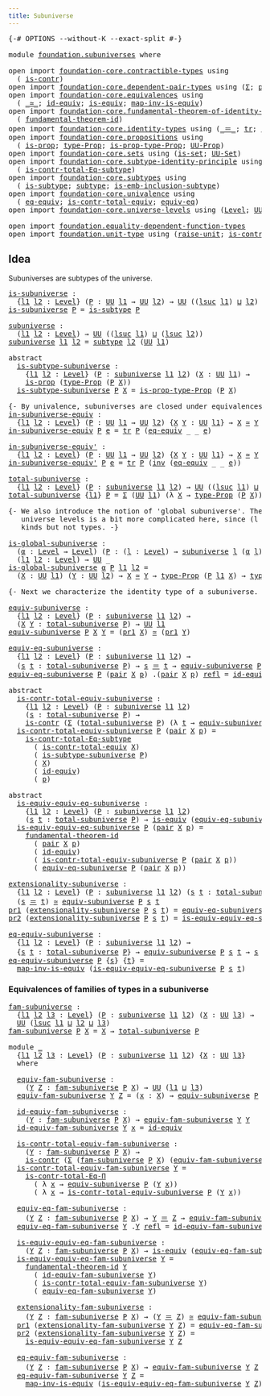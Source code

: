 ```yaml
---
title: Subuniverse
---
```


<pre class="Agda"><a id="37" class="Symbol">{-#</a> <a id="41" class="Keyword">OPTIONS</a> <a id="49" class="Pragma">--without-K</a> <a id="61" class="Pragma">--exact-split</a> <a id="75" class="Symbol">#-}</a>

<a id="80" class="Keyword">module</a> <a id="87" href="foundation.subuniverses.html" class="Module">foundation.subuniverses</a> <a id="111" class="Keyword">where</a>

<a id="118" class="Keyword">open</a> <a id="123" class="Keyword">import</a> <a id="130" href="foundation-core.contractible-types.html" class="Module">foundation-core.contractible-types</a> <a id="165" class="Keyword">using</a>
  <a id="173" class="Symbol">(</a> <a id="175" href="foundation-core.contractible-types.html#1006" class="Function">is-contr</a><a id="183" class="Symbol">)</a>
<a id="185" class="Keyword">open</a> <a id="190" class="Keyword">import</a> <a id="197" href="foundation-core.dependent-pair-types.html" class="Module">foundation-core.dependent-pair-types</a> <a id="234" class="Keyword">using</a> <a id="240" class="Symbol">(</a><a id="241" href="foundation-core.dependent-pair-types.html#515" class="Record">Σ</a><a id="242" class="Symbol">;</a> <a id="244" href="foundation-core.dependent-pair-types.html#588" class="InductiveConstructor">pair</a><a id="248" class="Symbol">;</a> <a id="250" href="foundation-core.dependent-pair-types.html#605" class="Field">pr1</a><a id="253" class="Symbol">;</a> <a id="255" href="foundation-core.dependent-pair-types.html#617" class="Field">pr2</a><a id="258" class="Symbol">)</a>
<a id="260" class="Keyword">open</a> <a id="265" class="Keyword">import</a> <a id="272" href="foundation-core.equivalences.html" class="Module">foundation-core.equivalences</a> <a id="301" class="Keyword">using</a>
  <a id="309" class="Symbol">(</a> <a id="311" href="foundation-core.equivalences.html#1621" class="Function Operator">_≃_</a><a id="314" class="Symbol">;</a> <a id="316" href="foundation-core.equivalences.html#2494" class="Function">id-equiv</a><a id="324" class="Symbol">;</a> <a id="326" href="foundation-core.equivalences.html#1556" class="Function">is-equiv</a><a id="334" class="Symbol">;</a> <a id="336" href="foundation-core.equivalences.html#4187" class="Function">map-inv-is-equiv</a><a id="352" class="Symbol">)</a>
<a id="354" class="Keyword">open</a> <a id="359" class="Keyword">import</a> <a id="366" href="foundation-core.fundamental-theorem-of-identity-types.html" class="Module">foundation-core.fundamental-theorem-of-identity-types</a> <a id="420" class="Keyword">using</a>
  <a id="428" class="Symbol">(</a> <a id="430" href="foundation-core.fundamental-theorem-of-identity-types.html#1904" class="Function">fundamental-theorem-id</a><a id="452" class="Symbol">)</a>
<a id="454" class="Keyword">open</a> <a id="459" class="Keyword">import</a> <a id="466" href="foundation-core.identity-types.html" class="Module">foundation-core.identity-types</a> <a id="497" class="Keyword">using</a> <a id="503" class="Symbol">(</a><a id="504" href="foundation-core.identity-types.html#1865" class="Function Operator">_＝_</a><a id="507" class="Symbol">;</a> <a id="509" href="foundation-core.identity-types.html#5702" class="Function">tr</a><a id="511" class="Symbol">;</a> <a id="513" href="foundation-core.identity-types.html#2729" class="Function">inv</a><a id="516" class="Symbol">;</a> <a id="518" href="foundation-core.identity-types.html#1820" class="InductiveConstructor">refl</a><a id="522" class="Symbol">;</a> <a id="524" href="foundation-core.identity-types.html#4003" class="Function">ap</a><a id="526" class="Symbol">)</a>
<a id="528" class="Keyword">open</a> <a id="533" class="Keyword">import</a> <a id="540" href="foundation-core.propositions.html" class="Module">foundation-core.propositions</a> <a id="569" class="Keyword">using</a>
  <a id="577" class="Symbol">(</a> <a id="579" href="foundation-core.propositions.html#1309" class="Function">is-prop</a><a id="586" class="Symbol">;</a> <a id="588" href="foundation-core.propositions.html#1495" class="Function">type-Prop</a><a id="597" class="Symbol">;</a> <a id="599" href="foundation-core.propositions.html#1562" class="Function">is-prop-type-Prop</a><a id="616" class="Symbol">;</a> <a id="618" href="foundation-core.propositions.html#1393" class="Function">UU-Prop</a><a id="625" class="Symbol">)</a>
<a id="627" class="Keyword">open</a> <a id="632" class="Keyword">import</a> <a id="639" href="foundation-core.sets.html" class="Module">foundation-core.sets</a> <a id="660" class="Keyword">using</a> <a id="666" class="Symbol">(</a><a id="667" href="foundation-core.sets.html#1113" class="Function">is-set</a><a id="673" class="Symbol">;</a> <a id="675" href="foundation-core.sets.html#1190" class="Function">UU-Set</a><a id="681" class="Symbol">)</a>
<a id="683" class="Keyword">open</a> <a id="688" class="Keyword">import</a> <a id="695" href="foundation-core.subtype-identity-principle.html" class="Module">foundation-core.subtype-identity-principle</a> <a id="738" class="Keyword">using</a>
  <a id="746" class="Symbol">(</a> <a id="748" href="foundation-core.subtype-identity-principle.html#1586" class="Function">is-contr-total-Eq-subtype</a><a id="773" class="Symbol">)</a>
<a id="775" class="Keyword">open</a> <a id="780" class="Keyword">import</a> <a id="787" href="foundation-core.subtypes.html" class="Module">foundation-core.subtypes</a> <a id="812" class="Keyword">using</a>
  <a id="820" class="Symbol">(</a> <a id="822" href="foundation-core.subtypes.html#2088" class="Function">is-subtype</a><a id="832" class="Symbol">;</a> <a id="834" href="foundation-core.subtypes.html#2211" class="Function">subtype</a><a id="841" class="Symbol">;</a> <a id="843" href="foundation-core.subtypes.html#3701" class="Function">is-emb-inclusion-subtype</a><a id="867" class="Symbol">)</a>
<a id="869" class="Keyword">open</a> <a id="874" class="Keyword">import</a> <a id="881" href="foundation-core.univalence.html" class="Module">foundation-core.univalence</a> <a id="908" class="Keyword">using</a>
  <a id="916" class="Symbol">(</a> <a id="918" href="foundation-core.univalence.html#2151" class="Function">eq-equiv</a><a id="926" class="Symbol">;</a> <a id="928" href="foundation-core.univalence.html#2403" class="Function">is-contr-total-equiv</a><a id="948" class="Symbol">;</a> <a id="950" href="foundation-core.univalence.html#987" class="Function">equiv-eq</a><a id="958" class="Symbol">)</a>
<a id="960" class="Keyword">open</a> <a id="965" class="Keyword">import</a> <a id="972" href="foundation-core.universe-levels.html" class="Module">foundation-core.universe-levels</a> <a id="1004" class="Keyword">using</a> <a id="1010" class="Symbol">(</a><a id="1011" href="Agda.Primitive.html#597" class="Postulate">Level</a><a id="1016" class="Symbol">;</a> <a id="1018" href="foundation-core.universe-levels.html#235" class="Primitive">UU</a><a id="1020" class="Symbol">;</a> <a id="1022" href="Agda.Primitive.html#780" class="Primitive">lsuc</a><a id="1026" class="Symbol">;</a> <a id="1028" href="Agda.Primitive.html#810" class="Primitive Operator">_⊔_</a><a id="1031" class="Symbol">)</a>

<a id="1034" class="Keyword">open</a> <a id="1039" class="Keyword">import</a> <a id="1046" href="foundation.equality-dependent-function-types.html" class="Module">foundation.equality-dependent-function-types</a>
<a id="1091" class="Keyword">open</a> <a id="1096" class="Keyword">import</a> <a id="1103" href="foundation.unit-type.html" class="Module">foundation.unit-type</a> <a id="1124" class="Keyword">using</a> <a id="1130" class="Symbol">(</a><a id="1131" href="foundation.unit-type.html#1727" class="Function">raise-unit</a><a id="1141" class="Symbol">;</a> <a id="1143" href="foundation.unit-type.html#3287" class="Function">is-contr-raise-unit</a><a id="1162" class="Symbol">)</a>
</pre>
## Idea

Subuniverses are subtypes of the universe.

<pre class="Agda"><a id="is-subuniverse"></a><a id="1230" href="foundation.subuniverses.html#1230" class="Function">is-subuniverse</a> <a id="1245" class="Symbol">:</a>
  <a id="1249" class="Symbol">{</a><a id="1250" href="foundation.subuniverses.html#1250" class="Bound">l1</a> <a id="1253" href="foundation.subuniverses.html#1253" class="Bound">l2</a> <a id="1256" class="Symbol">:</a> <a id="1258" href="Agda.Primitive.html#597" class="Postulate">Level</a><a id="1263" class="Symbol">}</a> <a id="1265" class="Symbol">(</a><a id="1266" href="foundation.subuniverses.html#1266" class="Bound">P</a> <a id="1268" class="Symbol">:</a> <a id="1270" href="foundation-core.universe-levels.html#235" class="Primitive">UU</a> <a id="1273" href="foundation.subuniverses.html#1250" class="Bound">l1</a> <a id="1276" class="Symbol">→</a> <a id="1278" href="foundation-core.universe-levels.html#235" class="Primitive">UU</a> <a id="1281" href="foundation.subuniverses.html#1253" class="Bound">l2</a><a id="1283" class="Symbol">)</a> <a id="1285" class="Symbol">→</a> <a id="1287" href="foundation-core.universe-levels.html#235" class="Primitive">UU</a> <a id="1290" class="Symbol">((</a><a id="1292" href="Agda.Primitive.html#780" class="Primitive">lsuc</a> <a id="1297" href="foundation.subuniverses.html#1250" class="Bound">l1</a><a id="1299" class="Symbol">)</a> <a id="1301" href="Agda.Primitive.html#810" class="Primitive Operator">⊔</a> <a id="1303" href="foundation.subuniverses.html#1253" class="Bound">l2</a><a id="1305" class="Symbol">)</a>
<a id="1307" href="foundation.subuniverses.html#1230" class="Function">is-subuniverse</a> <a id="1322" href="foundation.subuniverses.html#1322" class="Bound">P</a> <a id="1324" class="Symbol">=</a> <a id="1326" href="foundation-core.subtypes.html#2088" class="Function">is-subtype</a> <a id="1337" href="foundation.subuniverses.html#1322" class="Bound">P</a>

<a id="subuniverse"></a><a id="1340" href="foundation.subuniverses.html#1340" class="Function">subuniverse</a> <a id="1352" class="Symbol">:</a>
  <a id="1356" class="Symbol">(</a><a id="1357" href="foundation.subuniverses.html#1357" class="Bound">l1</a> <a id="1360" href="foundation.subuniverses.html#1360" class="Bound">l2</a> <a id="1363" class="Symbol">:</a> <a id="1365" href="Agda.Primitive.html#597" class="Postulate">Level</a><a id="1370" class="Symbol">)</a> <a id="1372" class="Symbol">→</a> <a id="1374" href="foundation-core.universe-levels.html#235" class="Primitive">UU</a> <a id="1377" class="Symbol">((</a><a id="1379" href="Agda.Primitive.html#780" class="Primitive">lsuc</a> <a id="1384" href="foundation.subuniverses.html#1357" class="Bound">l1</a><a id="1386" class="Symbol">)</a> <a id="1388" href="Agda.Primitive.html#810" class="Primitive Operator">⊔</a> <a id="1390" class="Symbol">(</a><a id="1391" href="Agda.Primitive.html#780" class="Primitive">lsuc</a> <a id="1396" href="foundation.subuniverses.html#1360" class="Bound">l2</a><a id="1398" class="Symbol">))</a>
<a id="1401" href="foundation.subuniverses.html#1340" class="Function">subuniverse</a> <a id="1413" href="foundation.subuniverses.html#1413" class="Bound">l1</a> <a id="1416" href="foundation.subuniverses.html#1416" class="Bound">l2</a> <a id="1419" class="Symbol">=</a> <a id="1421" href="foundation-core.subtypes.html#2211" class="Function">subtype</a> <a id="1429" href="foundation.subuniverses.html#1416" class="Bound">l2</a> <a id="1432" class="Symbol">(</a><a id="1433" href="foundation-core.universe-levels.html#235" class="Primitive">UU</a> <a id="1436" href="foundation.subuniverses.html#1413" class="Bound">l1</a><a id="1438" class="Symbol">)</a>

<a id="1441" class="Keyword">abstract</a>
  <a id="is-subtype-subuniverse"></a><a id="1452" href="foundation.subuniverses.html#1452" class="Function">is-subtype-subuniverse</a> <a id="1475" class="Symbol">:</a>
    <a id="1481" class="Symbol">{</a><a id="1482" href="foundation.subuniverses.html#1482" class="Bound">l1</a> <a id="1485" href="foundation.subuniverses.html#1485" class="Bound">l2</a> <a id="1488" class="Symbol">:</a> <a id="1490" href="Agda.Primitive.html#597" class="Postulate">Level</a><a id="1495" class="Symbol">}</a> <a id="1497" class="Symbol">(</a><a id="1498" href="foundation.subuniverses.html#1498" class="Bound">P</a> <a id="1500" class="Symbol">:</a> <a id="1502" href="foundation.subuniverses.html#1340" class="Function">subuniverse</a> <a id="1514" href="foundation.subuniverses.html#1482" class="Bound">l1</a> <a id="1517" href="foundation.subuniverses.html#1485" class="Bound">l2</a><a id="1519" class="Symbol">)</a> <a id="1521" class="Symbol">(</a><a id="1522" href="foundation.subuniverses.html#1522" class="Bound">X</a> <a id="1524" class="Symbol">:</a> <a id="1526" href="foundation-core.universe-levels.html#235" class="Primitive">UU</a> <a id="1529" href="foundation.subuniverses.html#1482" class="Bound">l1</a><a id="1531" class="Symbol">)</a> <a id="1533" class="Symbol">→</a>
    <a id="1539" href="foundation-core.propositions.html#1309" class="Function">is-prop</a> <a id="1547" class="Symbol">(</a><a id="1548" href="foundation-core.propositions.html#1495" class="Function">type-Prop</a> <a id="1558" class="Symbol">(</a><a id="1559" href="foundation.subuniverses.html#1498" class="Bound">P</a> <a id="1561" href="foundation.subuniverses.html#1522" class="Bound">X</a><a id="1562" class="Symbol">))</a>
  <a id="1567" href="foundation.subuniverses.html#1452" class="Function">is-subtype-subuniverse</a> <a id="1590" href="foundation.subuniverses.html#1590" class="Bound">P</a> <a id="1592" href="foundation.subuniverses.html#1592" class="Bound">X</a> <a id="1594" class="Symbol">=</a> <a id="1596" href="foundation-core.propositions.html#1562" class="Function">is-prop-type-Prop</a> <a id="1614" class="Symbol">(</a><a id="1615" href="foundation.subuniverses.html#1590" class="Bound">P</a> <a id="1617" href="foundation.subuniverses.html#1592" class="Bound">X</a><a id="1618" class="Symbol">)</a>

<a id="1621" class="Comment">{- By univalence, subuniverses are closed under equivalences. -}</a>
<a id="in-subuniverse-equiv"></a><a id="1686" href="foundation.subuniverses.html#1686" class="Function">in-subuniverse-equiv</a> <a id="1707" class="Symbol">:</a>
  <a id="1711" class="Symbol">{</a><a id="1712" href="foundation.subuniverses.html#1712" class="Bound">l1</a> <a id="1715" href="foundation.subuniverses.html#1715" class="Bound">l2</a> <a id="1718" class="Symbol">:</a> <a id="1720" href="Agda.Primitive.html#597" class="Postulate">Level</a><a id="1725" class="Symbol">}</a> <a id="1727" class="Symbol">(</a><a id="1728" href="foundation.subuniverses.html#1728" class="Bound">P</a> <a id="1730" class="Symbol">:</a> <a id="1732" href="foundation-core.universe-levels.html#235" class="Primitive">UU</a> <a id="1735" href="foundation.subuniverses.html#1712" class="Bound">l1</a> <a id="1738" class="Symbol">→</a> <a id="1740" href="foundation-core.universe-levels.html#235" class="Primitive">UU</a> <a id="1743" href="foundation.subuniverses.html#1715" class="Bound">l2</a><a id="1745" class="Symbol">)</a> <a id="1747" class="Symbol">{</a><a id="1748" href="foundation.subuniverses.html#1748" class="Bound">X</a> <a id="1750" href="foundation.subuniverses.html#1750" class="Bound">Y</a> <a id="1752" class="Symbol">:</a> <a id="1754" href="foundation-core.universe-levels.html#235" class="Primitive">UU</a> <a id="1757" href="foundation.subuniverses.html#1712" class="Bound">l1</a><a id="1759" class="Symbol">}</a> <a id="1761" class="Symbol">→</a> <a id="1763" href="foundation.subuniverses.html#1748" class="Bound">X</a> <a id="1765" href="foundation-core.equivalences.html#1621" class="Function Operator">≃</a> <a id="1767" href="foundation.subuniverses.html#1750" class="Bound">Y</a> <a id="1769" class="Symbol">→</a> <a id="1771" href="foundation.subuniverses.html#1728" class="Bound">P</a> <a id="1773" href="foundation.subuniverses.html#1748" class="Bound">X</a> <a id="1775" class="Symbol">→</a> <a id="1777" href="foundation.subuniverses.html#1728" class="Bound">P</a> <a id="1779" href="foundation.subuniverses.html#1750" class="Bound">Y</a>
<a id="1781" href="foundation.subuniverses.html#1686" class="Function">in-subuniverse-equiv</a> <a id="1802" href="foundation.subuniverses.html#1802" class="Bound">P</a> <a id="1804" href="foundation.subuniverses.html#1804" class="Bound">e</a> <a id="1806" class="Symbol">=</a> <a id="1808" href="foundation-core.identity-types.html#5702" class="Function">tr</a> <a id="1811" href="foundation.subuniverses.html#1802" class="Bound">P</a> <a id="1813" class="Symbol">(</a><a id="1814" href="foundation-core.univalence.html#2151" class="Function">eq-equiv</a> <a id="1823" class="Symbol">_</a> <a id="1825" class="Symbol">_</a> <a id="1827" href="foundation.subuniverses.html#1804" class="Bound">e</a><a id="1828" class="Symbol">)</a>

<a id="in-subuniverse-equiv&#39;"></a><a id="1831" href="foundation.subuniverses.html#1831" class="Function">in-subuniverse-equiv&#39;</a> <a id="1853" class="Symbol">:</a>
  <a id="1857" class="Symbol">{</a><a id="1858" href="foundation.subuniverses.html#1858" class="Bound">l1</a> <a id="1861" href="foundation.subuniverses.html#1861" class="Bound">l2</a> <a id="1864" class="Symbol">:</a> <a id="1866" href="Agda.Primitive.html#597" class="Postulate">Level</a><a id="1871" class="Symbol">}</a> <a id="1873" class="Symbol">(</a><a id="1874" href="foundation.subuniverses.html#1874" class="Bound">P</a> <a id="1876" class="Symbol">:</a> <a id="1878" href="foundation-core.universe-levels.html#235" class="Primitive">UU</a> <a id="1881" href="foundation.subuniverses.html#1858" class="Bound">l1</a> <a id="1884" class="Symbol">→</a> <a id="1886" href="foundation-core.universe-levels.html#235" class="Primitive">UU</a> <a id="1889" href="foundation.subuniverses.html#1861" class="Bound">l2</a><a id="1891" class="Symbol">)</a> <a id="1893" class="Symbol">{</a><a id="1894" href="foundation.subuniverses.html#1894" class="Bound">X</a> <a id="1896" href="foundation.subuniverses.html#1896" class="Bound">Y</a> <a id="1898" class="Symbol">:</a> <a id="1900" href="foundation-core.universe-levels.html#235" class="Primitive">UU</a> <a id="1903" href="foundation.subuniverses.html#1858" class="Bound">l1</a><a id="1905" class="Symbol">}</a> <a id="1907" class="Symbol">→</a> <a id="1909" href="foundation.subuniverses.html#1894" class="Bound">X</a> <a id="1911" href="foundation-core.equivalences.html#1621" class="Function Operator">≃</a> <a id="1913" href="foundation.subuniverses.html#1896" class="Bound">Y</a> <a id="1915" class="Symbol">→</a> <a id="1917" href="foundation.subuniverses.html#1874" class="Bound">P</a> <a id="1919" href="foundation.subuniverses.html#1896" class="Bound">Y</a> <a id="1921" class="Symbol">→</a> <a id="1923" href="foundation.subuniverses.html#1874" class="Bound">P</a> <a id="1925" href="foundation.subuniverses.html#1894" class="Bound">X</a>
<a id="1927" href="foundation.subuniverses.html#1831" class="Function">in-subuniverse-equiv&#39;</a> <a id="1949" href="foundation.subuniverses.html#1949" class="Bound">P</a> <a id="1951" href="foundation.subuniverses.html#1951" class="Bound">e</a> <a id="1953" class="Symbol">=</a> <a id="1955" href="foundation-core.identity-types.html#5702" class="Function">tr</a> <a id="1958" href="foundation.subuniverses.html#1949" class="Bound">P</a> <a id="1960" class="Symbol">(</a><a id="1961" href="foundation-core.identity-types.html#2729" class="Function">inv</a> <a id="1965" class="Symbol">(</a><a id="1966" href="foundation-core.univalence.html#2151" class="Function">eq-equiv</a> <a id="1975" class="Symbol">_</a> <a id="1977" class="Symbol">_</a> <a id="1979" href="foundation.subuniverses.html#1951" class="Bound">e</a><a id="1980" class="Symbol">))</a>

<a id="total-subuniverse"></a><a id="1984" href="foundation.subuniverses.html#1984" class="Function">total-subuniverse</a> <a id="2002" class="Symbol">:</a>
  <a id="2006" class="Symbol">{</a><a id="2007" href="foundation.subuniverses.html#2007" class="Bound">l1</a> <a id="2010" href="foundation.subuniverses.html#2010" class="Bound">l2</a> <a id="2013" class="Symbol">:</a> <a id="2015" href="Agda.Primitive.html#597" class="Postulate">Level</a><a id="2020" class="Symbol">}</a> <a id="2022" class="Symbol">(</a><a id="2023" href="foundation.subuniverses.html#2023" class="Bound">P</a> <a id="2025" class="Symbol">:</a> <a id="2027" href="foundation.subuniverses.html#1340" class="Function">subuniverse</a> <a id="2039" href="foundation.subuniverses.html#2007" class="Bound">l1</a> <a id="2042" href="foundation.subuniverses.html#2010" class="Bound">l2</a><a id="2044" class="Symbol">)</a> <a id="2046" class="Symbol">→</a> <a id="2048" href="foundation-core.universe-levels.html#235" class="Primitive">UU</a> <a id="2051" class="Symbol">((</a><a id="2053" href="Agda.Primitive.html#780" class="Primitive">lsuc</a> <a id="2058" href="foundation.subuniverses.html#2007" class="Bound">l1</a><a id="2060" class="Symbol">)</a> <a id="2062" href="Agda.Primitive.html#810" class="Primitive Operator">⊔</a> <a id="2064" href="foundation.subuniverses.html#2010" class="Bound">l2</a><a id="2066" class="Symbol">)</a>
<a id="2068" href="foundation.subuniverses.html#1984" class="Function">total-subuniverse</a> <a id="2086" class="Symbol">{</a><a id="2087" href="foundation.subuniverses.html#2087" class="Bound">l1</a><a id="2089" class="Symbol">}</a> <a id="2091" href="foundation.subuniverses.html#2091" class="Bound">P</a> <a id="2093" class="Symbol">=</a> <a id="2095" href="foundation-core.dependent-pair-types.html#515" class="Record">Σ</a> <a id="2097" class="Symbol">(</a><a id="2098" href="foundation-core.universe-levels.html#235" class="Primitive">UU</a> <a id="2101" href="foundation.subuniverses.html#2087" class="Bound">l1</a><a id="2103" class="Symbol">)</a> <a id="2105" class="Symbol">(λ</a> <a id="2108" href="foundation.subuniverses.html#2108" class="Bound">X</a> <a id="2110" class="Symbol">→</a> <a id="2112" href="foundation-core.propositions.html#1495" class="Function">type-Prop</a> <a id="2122" class="Symbol">(</a><a id="2123" href="foundation.subuniverses.html#2091" class="Bound">P</a> <a id="2125" href="foundation.subuniverses.html#2108" class="Bound">X</a><a id="2126" class="Symbol">))</a>

<a id="2130" class="Comment">{- We also introduce the notion of &#39;global subuniverse&#39;. The handling of 
   universe levels is a bit more complicated here, since (l : Level) → A l are 
   kinds but not types. -}</a>
   
<a id="is-global-subuniverse"></a><a id="2315" href="foundation.subuniverses.html#2315" class="Function">is-global-subuniverse</a> <a id="2337" class="Symbol">:</a>
  <a id="2341" class="Symbol">(</a><a id="2342" href="foundation.subuniverses.html#2342" class="Bound">α</a> <a id="2344" class="Symbol">:</a> <a id="2346" href="Agda.Primitive.html#597" class="Postulate">Level</a> <a id="2352" class="Symbol">→</a> <a id="2354" href="Agda.Primitive.html#597" class="Postulate">Level</a><a id="2359" class="Symbol">)</a> <a id="2361" class="Symbol">(</a><a id="2362" href="foundation.subuniverses.html#2362" class="Bound">P</a> <a id="2364" class="Symbol">:</a> <a id="2366" class="Symbol">(</a><a id="2367" href="foundation.subuniverses.html#2367" class="Bound">l</a> <a id="2369" class="Symbol">:</a> <a id="2371" href="Agda.Primitive.html#597" class="Postulate">Level</a><a id="2376" class="Symbol">)</a> <a id="2378" class="Symbol">→</a> <a id="2380" href="foundation.subuniverses.html#1340" class="Function">subuniverse</a> <a id="2392" href="foundation.subuniverses.html#2367" class="Bound">l</a> <a id="2394" class="Symbol">(</a><a id="2395" href="foundation.subuniverses.html#2342" class="Bound">α</a> <a id="2397" href="foundation.subuniverses.html#2367" class="Bound">l</a><a id="2398" class="Symbol">))</a> <a id="2401" class="Symbol">→</a>
  <a id="2405" class="Symbol">(</a><a id="2406" href="foundation.subuniverses.html#2406" class="Bound">l1</a> <a id="2409" href="foundation.subuniverses.html#2409" class="Bound">l2</a> <a id="2412" class="Symbol">:</a> <a id="2414" href="Agda.Primitive.html#597" class="Postulate">Level</a><a id="2419" class="Symbol">)</a> <a id="2421" class="Symbol">→</a> <a id="2423" href="foundation-core.universe-levels.html#235" class="Primitive">UU</a> <a id="2426" class="Symbol">_</a>
<a id="2428" href="foundation.subuniverses.html#2315" class="Function">is-global-subuniverse</a> <a id="2450" href="foundation.subuniverses.html#2450" class="Bound">α</a> <a id="2452" href="foundation.subuniverses.html#2452" class="Bound">P</a> <a id="2454" href="foundation.subuniverses.html#2454" class="Bound">l1</a> <a id="2457" href="foundation.subuniverses.html#2457" class="Bound">l2</a> <a id="2460" class="Symbol">=</a>
  <a id="2464" class="Symbol">(</a><a id="2465" href="foundation.subuniverses.html#2465" class="Bound">X</a> <a id="2467" class="Symbol">:</a> <a id="2469" href="foundation-core.universe-levels.html#235" class="Primitive">UU</a> <a id="2472" href="foundation.subuniverses.html#2454" class="Bound">l1</a><a id="2474" class="Symbol">)</a> <a id="2476" class="Symbol">(</a><a id="2477" href="foundation.subuniverses.html#2477" class="Bound">Y</a> <a id="2479" class="Symbol">:</a> <a id="2481" href="foundation-core.universe-levels.html#235" class="Primitive">UU</a> <a id="2484" href="foundation.subuniverses.html#2457" class="Bound">l2</a><a id="2486" class="Symbol">)</a> <a id="2488" class="Symbol">→</a> <a id="2490" href="foundation.subuniverses.html#2465" class="Bound">X</a> <a id="2492" href="foundation-core.equivalences.html#1621" class="Function Operator">≃</a> <a id="2494" href="foundation.subuniverses.html#2477" class="Bound">Y</a> <a id="2496" class="Symbol">→</a> <a id="2498" href="foundation-core.propositions.html#1495" class="Function">type-Prop</a> <a id="2508" class="Symbol">(</a><a id="2509" href="foundation.subuniverses.html#2452" class="Bound">P</a> <a id="2511" href="foundation.subuniverses.html#2454" class="Bound">l1</a> <a id="2514" href="foundation.subuniverses.html#2465" class="Bound">X</a><a id="2515" class="Symbol">)</a> <a id="2517" class="Symbol">→</a> <a id="2519" href="foundation-core.propositions.html#1495" class="Function">type-Prop</a> <a id="2529" class="Symbol">(</a><a id="2530" href="foundation.subuniverses.html#2452" class="Bound">P</a> <a id="2532" href="foundation.subuniverses.html#2457" class="Bound">l2</a> <a id="2535" href="foundation.subuniverses.html#2477" class="Bound">Y</a><a id="2536" class="Symbol">)</a>

<a id="2539" class="Comment">{- Next we characterize the identity type of a subuniverse. -}</a>

<a id="equiv-subuniverse"></a><a id="2603" href="foundation.subuniverses.html#2603" class="Function">equiv-subuniverse</a> <a id="2621" class="Symbol">:</a>
  <a id="2625" class="Symbol">{</a><a id="2626" href="foundation.subuniverses.html#2626" class="Bound">l1</a> <a id="2629" href="foundation.subuniverses.html#2629" class="Bound">l2</a> <a id="2632" class="Symbol">:</a> <a id="2634" href="Agda.Primitive.html#597" class="Postulate">Level</a><a id="2639" class="Symbol">}</a> <a id="2641" class="Symbol">(</a><a id="2642" href="foundation.subuniverses.html#2642" class="Bound">P</a> <a id="2644" class="Symbol">:</a> <a id="2646" href="foundation.subuniverses.html#1340" class="Function">subuniverse</a> <a id="2658" href="foundation.subuniverses.html#2626" class="Bound">l1</a> <a id="2661" href="foundation.subuniverses.html#2629" class="Bound">l2</a><a id="2663" class="Symbol">)</a> <a id="2665" class="Symbol">→</a>
  <a id="2669" class="Symbol">(</a><a id="2670" href="foundation.subuniverses.html#2670" class="Bound">X</a> <a id="2672" href="foundation.subuniverses.html#2672" class="Bound">Y</a> <a id="2674" class="Symbol">:</a> <a id="2676" href="foundation.subuniverses.html#1984" class="Function">total-subuniverse</a> <a id="2694" href="foundation.subuniverses.html#2642" class="Bound">P</a><a id="2695" class="Symbol">)</a> <a id="2697" class="Symbol">→</a> <a id="2699" href="foundation-core.universe-levels.html#235" class="Primitive">UU</a> <a id="2702" href="foundation.subuniverses.html#2626" class="Bound">l1</a>
<a id="2705" href="foundation.subuniverses.html#2603" class="Function">equiv-subuniverse</a> <a id="2723" href="foundation.subuniverses.html#2723" class="Bound">P</a> <a id="2725" href="foundation.subuniverses.html#2725" class="Bound">X</a> <a id="2727" href="foundation.subuniverses.html#2727" class="Bound">Y</a> <a id="2729" class="Symbol">=</a> <a id="2731" class="Symbol">(</a><a id="2732" href="foundation-core.dependent-pair-types.html#605" class="Field">pr1</a> <a id="2736" href="foundation.subuniverses.html#2725" class="Bound">X</a><a id="2737" class="Symbol">)</a> <a id="2739" href="foundation-core.equivalences.html#1621" class="Function Operator">≃</a> <a id="2741" class="Symbol">(</a><a id="2742" href="foundation-core.dependent-pair-types.html#605" class="Field">pr1</a> <a id="2746" href="foundation.subuniverses.html#2727" class="Bound">Y</a><a id="2747" class="Symbol">)</a>

<a id="equiv-eq-subuniverse"></a><a id="2750" href="foundation.subuniverses.html#2750" class="Function">equiv-eq-subuniverse</a> <a id="2771" class="Symbol">:</a>
  <a id="2775" class="Symbol">{</a><a id="2776" href="foundation.subuniverses.html#2776" class="Bound">l1</a> <a id="2779" href="foundation.subuniverses.html#2779" class="Bound">l2</a> <a id="2782" class="Symbol">:</a> <a id="2784" href="Agda.Primitive.html#597" class="Postulate">Level</a><a id="2789" class="Symbol">}</a> <a id="2791" class="Symbol">(</a><a id="2792" href="foundation.subuniverses.html#2792" class="Bound">P</a> <a id="2794" class="Symbol">:</a> <a id="2796" href="foundation.subuniverses.html#1340" class="Function">subuniverse</a> <a id="2808" href="foundation.subuniverses.html#2776" class="Bound">l1</a> <a id="2811" href="foundation.subuniverses.html#2779" class="Bound">l2</a><a id="2813" class="Symbol">)</a> <a id="2815" class="Symbol">→</a>
  <a id="2819" class="Symbol">(</a><a id="2820" href="foundation.subuniverses.html#2820" class="Bound">s</a> <a id="2822" href="foundation.subuniverses.html#2822" class="Bound">t</a> <a id="2824" class="Symbol">:</a> <a id="2826" href="foundation.subuniverses.html#1984" class="Function">total-subuniverse</a> <a id="2844" href="foundation.subuniverses.html#2792" class="Bound">P</a><a id="2845" class="Symbol">)</a> <a id="2847" class="Symbol">→</a> <a id="2849" href="foundation.subuniverses.html#2820" class="Bound">s</a> <a id="2851" href="foundation-core.identity-types.html#1865" class="Function Operator">＝</a> <a id="2853" href="foundation.subuniverses.html#2822" class="Bound">t</a> <a id="2855" class="Symbol">→</a> <a id="2857" href="foundation.subuniverses.html#2603" class="Function">equiv-subuniverse</a> <a id="2875" href="foundation.subuniverses.html#2792" class="Bound">P</a> <a id="2877" href="foundation.subuniverses.html#2820" class="Bound">s</a> <a id="2879" href="foundation.subuniverses.html#2822" class="Bound">t</a>
<a id="2881" href="foundation.subuniverses.html#2750" class="Function">equiv-eq-subuniverse</a> <a id="2902" href="foundation.subuniverses.html#2902" class="Bound">P</a> <a id="2904" class="Symbol">(</a><a id="2905" href="foundation-core.dependent-pair-types.html#588" class="InductiveConstructor">pair</a> <a id="2910" href="foundation.subuniverses.html#2910" class="Bound">X</a> <a id="2912" href="foundation.subuniverses.html#2912" class="Bound">p</a><a id="2913" class="Symbol">)</a> <a id="2915" class="DottedPattern Symbol">.(</a><a id="2917" href="foundation-core.dependent-pair-types.html#588" class="DottedPattern InductiveConstructor">pair</a> <a id="2922" href="foundation.subuniverses.html#2910" class="DottedPattern Bound">X</a> <a id="2924" href="foundation.subuniverses.html#2912" class="DottedPattern Bound">p</a><a id="2925" class="DottedPattern Symbol">)</a> <a id="2927" href="foundation-core.identity-types.html#1820" class="InductiveConstructor">refl</a> <a id="2932" class="Symbol">=</a> <a id="2934" href="foundation-core.equivalences.html#2494" class="Function">id-equiv</a>

<a id="2944" class="Keyword">abstract</a>
  <a id="is-contr-total-equiv-subuniverse"></a><a id="2955" href="foundation.subuniverses.html#2955" class="Function">is-contr-total-equiv-subuniverse</a> <a id="2988" class="Symbol">:</a>
    <a id="2994" class="Symbol">{</a><a id="2995" href="foundation.subuniverses.html#2995" class="Bound">l1</a> <a id="2998" href="foundation.subuniverses.html#2998" class="Bound">l2</a> <a id="3001" class="Symbol">:</a> <a id="3003" href="Agda.Primitive.html#597" class="Postulate">Level</a><a id="3008" class="Symbol">}</a> <a id="3010" class="Symbol">(</a><a id="3011" href="foundation.subuniverses.html#3011" class="Bound">P</a> <a id="3013" class="Symbol">:</a> <a id="3015" href="foundation.subuniverses.html#1340" class="Function">subuniverse</a> <a id="3027" href="foundation.subuniverses.html#2995" class="Bound">l1</a> <a id="3030" href="foundation.subuniverses.html#2998" class="Bound">l2</a><a id="3032" class="Symbol">)</a>
    <a id="3038" class="Symbol">(</a><a id="3039" href="foundation.subuniverses.html#3039" class="Bound">s</a> <a id="3041" class="Symbol">:</a> <a id="3043" href="foundation.subuniverses.html#1984" class="Function">total-subuniverse</a> <a id="3061" href="foundation.subuniverses.html#3011" class="Bound">P</a><a id="3062" class="Symbol">)</a> <a id="3064" class="Symbol">→</a>
    <a id="3070" href="foundation-core.contractible-types.html#1006" class="Function">is-contr</a> <a id="3079" class="Symbol">(</a><a id="3080" href="foundation-core.dependent-pair-types.html#515" class="Record">Σ</a> <a id="3082" class="Symbol">(</a><a id="3083" href="foundation.subuniverses.html#1984" class="Function">total-subuniverse</a> <a id="3101" href="foundation.subuniverses.html#3011" class="Bound">P</a><a id="3102" class="Symbol">)</a> <a id="3104" class="Symbol">(λ</a> <a id="3107" href="foundation.subuniverses.html#3107" class="Bound">t</a> <a id="3109" class="Symbol">→</a> <a id="3111" href="foundation.subuniverses.html#2603" class="Function">equiv-subuniverse</a> <a id="3129" href="foundation.subuniverses.html#3011" class="Bound">P</a> <a id="3131" href="foundation.subuniverses.html#3039" class="Bound">s</a> <a id="3133" href="foundation.subuniverses.html#3107" class="Bound">t</a><a id="3134" class="Symbol">))</a>
  <a id="3139" href="foundation.subuniverses.html#2955" class="Function">is-contr-total-equiv-subuniverse</a> <a id="3172" href="foundation.subuniverses.html#3172" class="Bound">P</a> <a id="3174" class="Symbol">(</a><a id="3175" href="foundation-core.dependent-pair-types.html#588" class="InductiveConstructor">pair</a> <a id="3180" href="foundation.subuniverses.html#3180" class="Bound">X</a> <a id="3182" href="foundation.subuniverses.html#3182" class="Bound">p</a><a id="3183" class="Symbol">)</a> <a id="3185" class="Symbol">=</a>
    <a id="3191" href="foundation-core.subtype-identity-principle.html#1586" class="Function">is-contr-total-Eq-subtype</a>
      <a id="3223" class="Symbol">(</a> <a id="3225" href="foundation-core.univalence.html#2403" class="Function">is-contr-total-equiv</a> <a id="3246" href="foundation.subuniverses.html#3180" class="Bound">X</a><a id="3247" class="Symbol">)</a>
      <a id="3255" class="Symbol">(</a> <a id="3257" href="foundation.subuniverses.html#1452" class="Function">is-subtype-subuniverse</a> <a id="3280" href="foundation.subuniverses.html#3172" class="Bound">P</a><a id="3281" class="Symbol">)</a>
      <a id="3289" class="Symbol">(</a> <a id="3291" href="foundation.subuniverses.html#3180" class="Bound">X</a><a id="3292" class="Symbol">)</a>
      <a id="3300" class="Symbol">(</a> <a id="3302" href="foundation-core.equivalences.html#2494" class="Function">id-equiv</a><a id="3310" class="Symbol">)</a>
      <a id="3318" class="Symbol">(</a> <a id="3320" href="foundation.subuniverses.html#3182" class="Bound">p</a><a id="3321" class="Symbol">)</a>

<a id="3324" class="Keyword">abstract</a>
  <a id="is-equiv-equiv-eq-subuniverse"></a><a id="3335" href="foundation.subuniverses.html#3335" class="Function">is-equiv-equiv-eq-subuniverse</a> <a id="3365" class="Symbol">:</a>
    <a id="3371" class="Symbol">{</a><a id="3372" href="foundation.subuniverses.html#3372" class="Bound">l1</a> <a id="3375" href="foundation.subuniverses.html#3375" class="Bound">l2</a> <a id="3378" class="Symbol">:</a> <a id="3380" href="Agda.Primitive.html#597" class="Postulate">Level</a><a id="3385" class="Symbol">}</a> <a id="3387" class="Symbol">(</a><a id="3388" href="foundation.subuniverses.html#3388" class="Bound">P</a> <a id="3390" class="Symbol">:</a> <a id="3392" href="foundation.subuniverses.html#1340" class="Function">subuniverse</a> <a id="3404" href="foundation.subuniverses.html#3372" class="Bound">l1</a> <a id="3407" href="foundation.subuniverses.html#3375" class="Bound">l2</a><a id="3409" class="Symbol">)</a>
    <a id="3415" class="Symbol">(</a><a id="3416" href="foundation.subuniverses.html#3416" class="Bound">s</a> <a id="3418" href="foundation.subuniverses.html#3418" class="Bound">t</a> <a id="3420" class="Symbol">:</a> <a id="3422" href="foundation.subuniverses.html#1984" class="Function">total-subuniverse</a> <a id="3440" href="foundation.subuniverses.html#3388" class="Bound">P</a><a id="3441" class="Symbol">)</a> <a id="3443" class="Symbol">→</a> <a id="3445" href="foundation-core.equivalences.html#1556" class="Function">is-equiv</a> <a id="3454" class="Symbol">(</a><a id="3455" href="foundation.subuniverses.html#2750" class="Function">equiv-eq-subuniverse</a> <a id="3476" href="foundation.subuniverses.html#3388" class="Bound">P</a> <a id="3478" href="foundation.subuniverses.html#3416" class="Bound">s</a> <a id="3480" href="foundation.subuniverses.html#3418" class="Bound">t</a><a id="3481" class="Symbol">)</a>
  <a id="3485" href="foundation.subuniverses.html#3335" class="Function">is-equiv-equiv-eq-subuniverse</a> <a id="3515" href="foundation.subuniverses.html#3515" class="Bound">P</a> <a id="3517" class="Symbol">(</a><a id="3518" href="foundation-core.dependent-pair-types.html#588" class="InductiveConstructor">pair</a> <a id="3523" href="foundation.subuniverses.html#3523" class="Bound">X</a> <a id="3525" href="foundation.subuniverses.html#3525" class="Bound">p</a><a id="3526" class="Symbol">)</a> <a id="3528" class="Symbol">=</a>
    <a id="3534" href="foundation-core.fundamental-theorem-of-identity-types.html#1904" class="Function">fundamental-theorem-id</a>
      <a id="3563" class="Symbol">(</a> <a id="3565" href="foundation-core.dependent-pair-types.html#588" class="InductiveConstructor">pair</a> <a id="3570" href="foundation.subuniverses.html#3523" class="Bound">X</a> <a id="3572" href="foundation.subuniverses.html#3525" class="Bound">p</a><a id="3573" class="Symbol">)</a>
      <a id="3581" class="Symbol">(</a> <a id="3583" href="foundation-core.equivalences.html#2494" class="Function">id-equiv</a><a id="3591" class="Symbol">)</a>
      <a id="3599" class="Symbol">(</a> <a id="3601" href="foundation.subuniverses.html#2955" class="Function">is-contr-total-equiv-subuniverse</a> <a id="3634" href="foundation.subuniverses.html#3515" class="Bound">P</a> <a id="3636" class="Symbol">(</a><a id="3637" href="foundation-core.dependent-pair-types.html#588" class="InductiveConstructor">pair</a> <a id="3642" href="foundation.subuniverses.html#3523" class="Bound">X</a> <a id="3644" href="foundation.subuniverses.html#3525" class="Bound">p</a><a id="3645" class="Symbol">))</a>
      <a id="3654" class="Symbol">(</a> <a id="3656" href="foundation.subuniverses.html#2750" class="Function">equiv-eq-subuniverse</a> <a id="3677" href="foundation.subuniverses.html#3515" class="Bound">P</a> <a id="3679" class="Symbol">(</a><a id="3680" href="foundation-core.dependent-pair-types.html#588" class="InductiveConstructor">pair</a> <a id="3685" href="foundation.subuniverses.html#3523" class="Bound">X</a> <a id="3687" href="foundation.subuniverses.html#3525" class="Bound">p</a><a id="3688" class="Symbol">))</a>

<a id="extensionality-subuniverse"></a><a id="3692" href="foundation.subuniverses.html#3692" class="Function">extensionality-subuniverse</a> <a id="3719" class="Symbol">:</a>
  <a id="3723" class="Symbol">{</a><a id="3724" href="foundation.subuniverses.html#3724" class="Bound">l1</a> <a id="3727" href="foundation.subuniverses.html#3727" class="Bound">l2</a> <a id="3730" class="Symbol">:</a> <a id="3732" href="Agda.Primitive.html#597" class="Postulate">Level</a><a id="3737" class="Symbol">}</a> <a id="3739" class="Symbol">(</a><a id="3740" href="foundation.subuniverses.html#3740" class="Bound">P</a> <a id="3742" class="Symbol">:</a> <a id="3744" href="foundation.subuniverses.html#1340" class="Function">subuniverse</a> <a id="3756" href="foundation.subuniverses.html#3724" class="Bound">l1</a> <a id="3759" href="foundation.subuniverses.html#3727" class="Bound">l2</a><a id="3761" class="Symbol">)</a> <a id="3763" class="Symbol">(</a><a id="3764" href="foundation.subuniverses.html#3764" class="Bound">s</a> <a id="3766" href="foundation.subuniverses.html#3766" class="Bound">t</a> <a id="3768" class="Symbol">:</a> <a id="3770" href="foundation.subuniverses.html#1984" class="Function">total-subuniverse</a> <a id="3788" href="foundation.subuniverses.html#3740" class="Bound">P</a><a id="3789" class="Symbol">)</a> <a id="3791" class="Symbol">→</a>
  <a id="3795" class="Symbol">(</a><a id="3796" href="foundation.subuniverses.html#3764" class="Bound">s</a> <a id="3798" href="foundation-core.identity-types.html#1865" class="Function Operator">＝</a> <a id="3800" href="foundation.subuniverses.html#3766" class="Bound">t</a><a id="3801" class="Symbol">)</a> <a id="3803" href="foundation-core.equivalences.html#1621" class="Function Operator">≃</a> <a id="3805" href="foundation.subuniverses.html#2603" class="Function">equiv-subuniverse</a> <a id="3823" href="foundation.subuniverses.html#3740" class="Bound">P</a> <a id="3825" href="foundation.subuniverses.html#3764" class="Bound">s</a> <a id="3827" href="foundation.subuniverses.html#3766" class="Bound">t</a>
<a id="3829" href="foundation-core.dependent-pair-types.html#605" class="Field">pr1</a> <a id="3833" class="Symbol">(</a><a id="3834" href="foundation.subuniverses.html#3692" class="Function">extensionality-subuniverse</a> <a id="3861" href="foundation.subuniverses.html#3861" class="Bound">P</a> <a id="3863" href="foundation.subuniverses.html#3863" class="Bound">s</a> <a id="3865" href="foundation.subuniverses.html#3865" class="Bound">t</a><a id="3866" class="Symbol">)</a> <a id="3868" class="Symbol">=</a> <a id="3870" href="foundation.subuniverses.html#2750" class="Function">equiv-eq-subuniverse</a> <a id="3891" href="foundation.subuniverses.html#3861" class="Bound">P</a> <a id="3893" href="foundation.subuniverses.html#3863" class="Bound">s</a> <a id="3895" href="foundation.subuniverses.html#3865" class="Bound">t</a>
<a id="3897" href="foundation-core.dependent-pair-types.html#617" class="Field">pr2</a> <a id="3901" class="Symbol">(</a><a id="3902" href="foundation.subuniverses.html#3692" class="Function">extensionality-subuniverse</a> <a id="3929" href="foundation.subuniverses.html#3929" class="Bound">P</a> <a id="3931" href="foundation.subuniverses.html#3931" class="Bound">s</a> <a id="3933" href="foundation.subuniverses.html#3933" class="Bound">t</a><a id="3934" class="Symbol">)</a> <a id="3936" class="Symbol">=</a> <a id="3938" href="foundation.subuniverses.html#3335" class="Function">is-equiv-equiv-eq-subuniverse</a> <a id="3968" href="foundation.subuniverses.html#3929" class="Bound">P</a> <a id="3970" href="foundation.subuniverses.html#3931" class="Bound">s</a> <a id="3972" href="foundation.subuniverses.html#3933" class="Bound">t</a>

<a id="eq-equiv-subuniverse"></a><a id="3975" href="foundation.subuniverses.html#3975" class="Function">eq-equiv-subuniverse</a> <a id="3996" class="Symbol">:</a>
  <a id="4000" class="Symbol">{</a><a id="4001" href="foundation.subuniverses.html#4001" class="Bound">l1</a> <a id="4004" href="foundation.subuniverses.html#4004" class="Bound">l2</a> <a id="4007" class="Symbol">:</a> <a id="4009" href="Agda.Primitive.html#597" class="Postulate">Level</a><a id="4014" class="Symbol">}</a> <a id="4016" class="Symbol">(</a><a id="4017" href="foundation.subuniverses.html#4017" class="Bound">P</a> <a id="4019" class="Symbol">:</a> <a id="4021" href="foundation.subuniverses.html#1340" class="Function">subuniverse</a> <a id="4033" href="foundation.subuniverses.html#4001" class="Bound">l1</a> <a id="4036" href="foundation.subuniverses.html#4004" class="Bound">l2</a><a id="4038" class="Symbol">)</a> <a id="4040" class="Symbol">→</a>
  <a id="4044" class="Symbol">{</a><a id="4045" href="foundation.subuniverses.html#4045" class="Bound">s</a> <a id="4047" href="foundation.subuniverses.html#4047" class="Bound">t</a> <a id="4049" class="Symbol">:</a> <a id="4051" href="foundation.subuniverses.html#1984" class="Function">total-subuniverse</a> <a id="4069" href="foundation.subuniverses.html#4017" class="Bound">P</a><a id="4070" class="Symbol">}</a> <a id="4072" class="Symbol">→</a> <a id="4074" href="foundation.subuniverses.html#2603" class="Function">equiv-subuniverse</a> <a id="4092" href="foundation.subuniverses.html#4017" class="Bound">P</a> <a id="4094" href="foundation.subuniverses.html#4045" class="Bound">s</a> <a id="4096" href="foundation.subuniverses.html#4047" class="Bound">t</a> <a id="4098" class="Symbol">→</a> <a id="4100" href="foundation.subuniverses.html#4045" class="Bound">s</a> <a id="4102" href="foundation-core.identity-types.html#1865" class="Function Operator">＝</a> <a id="4104" href="foundation.subuniverses.html#4047" class="Bound">t</a>
<a id="4106" href="foundation.subuniverses.html#3975" class="Function">eq-equiv-subuniverse</a> <a id="4127" href="foundation.subuniverses.html#4127" class="Bound">P</a> <a id="4129" class="Symbol">{</a><a id="4130" href="foundation.subuniverses.html#4130" class="Bound">s</a><a id="4131" class="Symbol">}</a> <a id="4133" class="Symbol">{</a><a id="4134" href="foundation.subuniverses.html#4134" class="Bound">t</a><a id="4135" class="Symbol">}</a> <a id="4137" class="Symbol">=</a>
  <a id="4141" href="foundation-core.equivalences.html#4187" class="Function">map-inv-is-equiv</a> <a id="4158" class="Symbol">(</a><a id="4159" href="foundation.subuniverses.html#3335" class="Function">is-equiv-equiv-eq-subuniverse</a> <a id="4189" href="foundation.subuniverses.html#4127" class="Bound">P</a> <a id="4191" href="foundation.subuniverses.html#4130" class="Bound">s</a> <a id="4193" href="foundation.subuniverses.html#4134" class="Bound">t</a><a id="4194" class="Symbol">)</a>
</pre>
### Equivalences of families of types in a subuniverse

<pre class="Agda"><a id="fam-subuniverse"></a><a id="4265" href="foundation.subuniverses.html#4265" class="Function">fam-subuniverse</a> <a id="4281" class="Symbol">:</a>
  <a id="4285" class="Symbol">{</a><a id="4286" href="foundation.subuniverses.html#4286" class="Bound">l1</a> <a id="4289" href="foundation.subuniverses.html#4289" class="Bound">l2</a> <a id="4292" href="foundation.subuniverses.html#4292" class="Bound">l3</a> <a id="4295" class="Symbol">:</a> <a id="4297" href="Agda.Primitive.html#597" class="Postulate">Level</a><a id="4302" class="Symbol">}</a> <a id="4304" class="Symbol">(</a><a id="4305" href="foundation.subuniverses.html#4305" class="Bound">P</a> <a id="4307" class="Symbol">:</a> <a id="4309" href="foundation.subuniverses.html#1340" class="Function">subuniverse</a> <a id="4321" href="foundation.subuniverses.html#4286" class="Bound">l1</a> <a id="4324" href="foundation.subuniverses.html#4289" class="Bound">l2</a><a id="4326" class="Symbol">)</a> <a id="4328" class="Symbol">(</a><a id="4329" href="foundation.subuniverses.html#4329" class="Bound">X</a> <a id="4331" class="Symbol">:</a> <a id="4333" href="foundation-core.universe-levels.html#235" class="Primitive">UU</a> <a id="4336" href="foundation.subuniverses.html#4292" class="Bound">l3</a><a id="4338" class="Symbol">)</a> <a id="4340" class="Symbol">→</a>
  <a id="4344" href="foundation-core.universe-levels.html#235" class="Primitive">UU</a> <a id="4347" class="Symbol">(</a><a id="4348" href="Agda.Primitive.html#780" class="Primitive">lsuc</a> <a id="4353" href="foundation.subuniverses.html#4286" class="Bound">l1</a> <a id="4356" href="Agda.Primitive.html#810" class="Primitive Operator">⊔</a> <a id="4358" href="foundation.subuniverses.html#4289" class="Bound">l2</a> <a id="4361" href="Agda.Primitive.html#810" class="Primitive Operator">⊔</a> <a id="4363" href="foundation.subuniverses.html#4292" class="Bound">l3</a><a id="4365" class="Symbol">)</a>
<a id="4367" href="foundation.subuniverses.html#4265" class="Function">fam-subuniverse</a> <a id="4383" href="foundation.subuniverses.html#4383" class="Bound">P</a> <a id="4385" href="foundation.subuniverses.html#4385" class="Bound">X</a> <a id="4387" class="Symbol">=</a> <a id="4389" href="foundation.subuniverses.html#4385" class="Bound">X</a> <a id="4391" class="Symbol">→</a> <a id="4393" href="foundation.subuniverses.html#1984" class="Function">total-subuniverse</a> <a id="4411" href="foundation.subuniverses.html#4383" class="Bound">P</a>

<a id="4414" class="Keyword">module</a> <a id="4421" href="foundation.subuniverses.html#4421" class="Module">_</a>
  <a id="4425" class="Symbol">{</a><a id="4426" href="foundation.subuniverses.html#4426" class="Bound">l1</a> <a id="4429" href="foundation.subuniverses.html#4429" class="Bound">l2</a> <a id="4432" href="foundation.subuniverses.html#4432" class="Bound">l3</a> <a id="4435" class="Symbol">:</a> <a id="4437" href="Agda.Primitive.html#597" class="Postulate">Level</a><a id="4442" class="Symbol">}</a> <a id="4444" class="Symbol">(</a><a id="4445" href="foundation.subuniverses.html#4445" class="Bound">P</a> <a id="4447" class="Symbol">:</a> <a id="4449" href="foundation.subuniverses.html#1340" class="Function">subuniverse</a> <a id="4461" href="foundation.subuniverses.html#4426" class="Bound">l1</a> <a id="4464" href="foundation.subuniverses.html#4429" class="Bound">l2</a><a id="4466" class="Symbol">)</a> <a id="4468" class="Symbol">{</a><a id="4469" href="foundation.subuniverses.html#4469" class="Bound">X</a> <a id="4471" class="Symbol">:</a> <a id="4473" href="foundation-core.universe-levels.html#235" class="Primitive">UU</a> <a id="4476" href="foundation.subuniverses.html#4432" class="Bound">l3</a><a id="4478" class="Symbol">}</a>
  <a id="4482" class="Keyword">where</a>
  
  <a id="4493" href="foundation.subuniverses.html#4493" class="Function">equiv-fam-subuniverse</a> <a id="4515" class="Symbol">:</a>
    <a id="4521" class="Symbol">(</a><a id="4522" href="foundation.subuniverses.html#4522" class="Bound">Y</a> <a id="4524" href="foundation.subuniverses.html#4524" class="Bound">Z</a> <a id="4526" class="Symbol">:</a> <a id="4528" href="foundation.subuniverses.html#4265" class="Function">fam-subuniverse</a> <a id="4544" href="foundation.subuniverses.html#4445" class="Bound">P</a> <a id="4546" href="foundation.subuniverses.html#4469" class="Bound">X</a><a id="4547" class="Symbol">)</a> <a id="4549" class="Symbol">→</a> <a id="4551" href="foundation-core.universe-levels.html#235" class="Primitive">UU</a> <a id="4554" class="Symbol">(</a><a id="4555" href="foundation.subuniverses.html#4426" class="Bound">l1</a> <a id="4558" href="Agda.Primitive.html#810" class="Primitive Operator">⊔</a> <a id="4560" href="foundation.subuniverses.html#4432" class="Bound">l3</a><a id="4562" class="Symbol">)</a>
  <a id="4566" href="foundation.subuniverses.html#4493" class="Function">equiv-fam-subuniverse</a> <a id="4588" href="foundation.subuniverses.html#4588" class="Bound">Y</a> <a id="4590" href="foundation.subuniverses.html#4590" class="Bound">Z</a> <a id="4592" class="Symbol">=</a> <a id="4594" class="Symbol">(</a><a id="4595" href="foundation.subuniverses.html#4595" class="Bound">x</a> <a id="4597" class="Symbol">:</a> <a id="4599" href="foundation.subuniverses.html#4469" class="Bound">X</a><a id="4600" class="Symbol">)</a> <a id="4602" class="Symbol">→</a> <a id="4604" href="foundation.subuniverses.html#2603" class="Function">equiv-subuniverse</a> <a id="4622" href="foundation.subuniverses.html#4445" class="Bound">P</a> <a id="4624" class="Symbol">(</a><a id="4625" href="foundation.subuniverses.html#4588" class="Bound">Y</a> <a id="4627" href="foundation.subuniverses.html#4595" class="Bound">x</a><a id="4628" class="Symbol">)</a> <a id="4630" class="Symbol">(</a><a id="4631" href="foundation.subuniverses.html#4590" class="Bound">Z</a> <a id="4633" href="foundation.subuniverses.html#4595" class="Bound">x</a><a id="4634" class="Symbol">)</a>

  <a id="4639" href="foundation.subuniverses.html#4639" class="Function">id-equiv-fam-subuniverse</a> <a id="4664" class="Symbol">:</a>
    <a id="4670" class="Symbol">(</a><a id="4671" href="foundation.subuniverses.html#4671" class="Bound">Y</a> <a id="4673" class="Symbol">:</a> <a id="4675" href="foundation.subuniverses.html#4265" class="Function">fam-subuniverse</a> <a id="4691" href="foundation.subuniverses.html#4445" class="Bound">P</a> <a id="4693" href="foundation.subuniverses.html#4469" class="Bound">X</a><a id="4694" class="Symbol">)</a> <a id="4696" class="Symbol">→</a> <a id="4698" href="foundation.subuniverses.html#4493" class="Function">equiv-fam-subuniverse</a> <a id="4720" href="foundation.subuniverses.html#4671" class="Bound">Y</a> <a id="4722" href="foundation.subuniverses.html#4671" class="Bound">Y</a>
  <a id="4726" href="foundation.subuniverses.html#4639" class="Function">id-equiv-fam-subuniverse</a> <a id="4751" href="foundation.subuniverses.html#4751" class="Bound">Y</a> <a id="4753" href="foundation.subuniverses.html#4753" class="Bound">x</a> <a id="4755" class="Symbol">=</a> <a id="4757" href="foundation-core.equivalences.html#2494" class="Function">id-equiv</a>

  <a id="4769" href="foundation.subuniverses.html#4769" class="Function">is-contr-total-equiv-fam-subuniverse</a> <a id="4806" class="Symbol">:</a>
    <a id="4812" class="Symbol">(</a><a id="4813" href="foundation.subuniverses.html#4813" class="Bound">Y</a> <a id="4815" class="Symbol">:</a> <a id="4817" href="foundation.subuniverses.html#4265" class="Function">fam-subuniverse</a> <a id="4833" href="foundation.subuniverses.html#4445" class="Bound">P</a> <a id="4835" href="foundation.subuniverses.html#4469" class="Bound">X</a><a id="4836" class="Symbol">)</a> <a id="4838" class="Symbol">→</a>
    <a id="4844" href="foundation-core.contractible-types.html#1006" class="Function">is-contr</a> <a id="4853" class="Symbol">(</a><a id="4854" href="foundation-core.dependent-pair-types.html#515" class="Record">Σ</a> <a id="4856" class="Symbol">(</a><a id="4857" href="foundation.subuniverses.html#4265" class="Function">fam-subuniverse</a> <a id="4873" href="foundation.subuniverses.html#4445" class="Bound">P</a> <a id="4875" href="foundation.subuniverses.html#4469" class="Bound">X</a><a id="4876" class="Symbol">)</a> <a id="4878" class="Symbol">(</a><a id="4879" href="foundation.subuniverses.html#4493" class="Function">equiv-fam-subuniverse</a> <a id="4901" href="foundation.subuniverses.html#4813" class="Bound">Y</a><a id="4902" class="Symbol">))</a>
  <a id="4907" href="foundation.subuniverses.html#4769" class="Function">is-contr-total-equiv-fam-subuniverse</a> <a id="4944" href="foundation.subuniverses.html#4944" class="Bound">Y</a> <a id="4946" class="Symbol">=</a>
    <a id="4952" href="foundation.equality-dependent-function-types.html#1031" class="Function">is-contr-total-Eq-Π</a>
      <a id="4978" class="Symbol">(</a> <a id="4980" class="Symbol">λ</a> <a id="4982" href="foundation.subuniverses.html#4982" class="Bound">x</a> <a id="4984" class="Symbol">→</a> <a id="4986" href="foundation.subuniverses.html#2603" class="Function">equiv-subuniverse</a> <a id="5004" href="foundation.subuniverses.html#4445" class="Bound">P</a> <a id="5006" class="Symbol">(</a><a id="5007" href="foundation.subuniverses.html#4944" class="Bound">Y</a> <a id="5009" href="foundation.subuniverses.html#4982" class="Bound">x</a><a id="5010" class="Symbol">))</a>
      <a id="5019" class="Symbol">(</a> <a id="5021" class="Symbol">λ</a> <a id="5023" href="foundation.subuniverses.html#5023" class="Bound">x</a> <a id="5025" class="Symbol">→</a> <a id="5027" href="foundation.subuniverses.html#2955" class="Function">is-contr-total-equiv-subuniverse</a> <a id="5060" href="foundation.subuniverses.html#4445" class="Bound">P</a> <a id="5062" class="Symbol">(</a><a id="5063" href="foundation.subuniverses.html#4944" class="Bound">Y</a> <a id="5065" href="foundation.subuniverses.html#5023" class="Bound">x</a><a id="5066" class="Symbol">))</a>

  <a id="5072" href="foundation.subuniverses.html#5072" class="Function">equiv-eq-fam-subuniverse</a> <a id="5097" class="Symbol">:</a>
    <a id="5103" class="Symbol">(</a><a id="5104" href="foundation.subuniverses.html#5104" class="Bound">Y</a> <a id="5106" href="foundation.subuniverses.html#5106" class="Bound">Z</a> <a id="5108" class="Symbol">:</a> <a id="5110" href="foundation.subuniverses.html#4265" class="Function">fam-subuniverse</a> <a id="5126" href="foundation.subuniverses.html#4445" class="Bound">P</a> <a id="5128" href="foundation.subuniverses.html#4469" class="Bound">X</a><a id="5129" class="Symbol">)</a> <a id="5131" class="Symbol">→</a> <a id="5133" href="foundation.subuniverses.html#5104" class="Bound">Y</a> <a id="5135" href="foundation-core.identity-types.html#1865" class="Function Operator">＝</a> <a id="5137" href="foundation.subuniverses.html#5106" class="Bound">Z</a> <a id="5139" class="Symbol">→</a> <a id="5141" href="foundation.subuniverses.html#4493" class="Function">equiv-fam-subuniverse</a> <a id="5163" href="foundation.subuniverses.html#5104" class="Bound">Y</a> <a id="5165" href="foundation.subuniverses.html#5106" class="Bound">Z</a>
  <a id="5169" href="foundation.subuniverses.html#5072" class="Function">equiv-eq-fam-subuniverse</a> <a id="5194" href="foundation.subuniverses.html#5194" class="Bound">Y</a> <a id="5196" class="DottedPattern Symbol">.</a><a id="5197" href="foundation.subuniverses.html#5194" class="DottedPattern Bound">Y</a> <a id="5199" href="foundation-core.identity-types.html#1820" class="InductiveConstructor">refl</a> <a id="5204" class="Symbol">=</a> <a id="5206" href="foundation.subuniverses.html#4639" class="Function">id-equiv-fam-subuniverse</a> <a id="5231" href="foundation.subuniverses.html#5194" class="Bound">Y</a>

  <a id="5236" href="foundation.subuniverses.html#5236" class="Function">is-equiv-equiv-eq-fam-subuniverse</a> <a id="5270" class="Symbol">:</a>
    <a id="5276" class="Symbol">(</a><a id="5277" href="foundation.subuniverses.html#5277" class="Bound">Y</a> <a id="5279" href="foundation.subuniverses.html#5279" class="Bound">Z</a> <a id="5281" class="Symbol">:</a> <a id="5283" href="foundation.subuniverses.html#4265" class="Function">fam-subuniverse</a> <a id="5299" href="foundation.subuniverses.html#4445" class="Bound">P</a> <a id="5301" href="foundation.subuniverses.html#4469" class="Bound">X</a><a id="5302" class="Symbol">)</a> <a id="5304" class="Symbol">→</a> <a id="5306" href="foundation-core.equivalences.html#1556" class="Function">is-equiv</a> <a id="5315" class="Symbol">(</a><a id="5316" href="foundation.subuniverses.html#5072" class="Function">equiv-eq-fam-subuniverse</a> <a id="5341" href="foundation.subuniverses.html#5277" class="Bound">Y</a> <a id="5343" href="foundation.subuniverses.html#5279" class="Bound">Z</a><a id="5344" class="Symbol">)</a>
  <a id="5348" href="foundation.subuniverses.html#5236" class="Function">is-equiv-equiv-eq-fam-subuniverse</a> <a id="5382" href="foundation.subuniverses.html#5382" class="Bound">Y</a> <a id="5384" class="Symbol">=</a>
    <a id="5390" href="foundation-core.fundamental-theorem-of-identity-types.html#1904" class="Function">fundamental-theorem-id</a> <a id="5413" href="foundation.subuniverses.html#5382" class="Bound">Y</a>
      <a id="5421" class="Symbol">(</a> <a id="5423" href="foundation.subuniverses.html#4639" class="Function">id-equiv-fam-subuniverse</a> <a id="5448" href="foundation.subuniverses.html#5382" class="Bound">Y</a><a id="5449" class="Symbol">)</a>
      <a id="5457" class="Symbol">(</a> <a id="5459" href="foundation.subuniverses.html#4769" class="Function">is-contr-total-equiv-fam-subuniverse</a> <a id="5496" href="foundation.subuniverses.html#5382" class="Bound">Y</a><a id="5497" class="Symbol">)</a>
      <a id="5505" class="Symbol">(</a> <a id="5507" href="foundation.subuniverses.html#5072" class="Function">equiv-eq-fam-subuniverse</a> <a id="5532" href="foundation.subuniverses.html#5382" class="Bound">Y</a><a id="5533" class="Symbol">)</a>

  <a id="5538" href="foundation.subuniverses.html#5538" class="Function">extensionality-fam-subuniverse</a> <a id="5569" class="Symbol">:</a>
    <a id="5575" class="Symbol">(</a><a id="5576" href="foundation.subuniverses.html#5576" class="Bound">Y</a> <a id="5578" href="foundation.subuniverses.html#5578" class="Bound">Z</a> <a id="5580" class="Symbol">:</a> <a id="5582" href="foundation.subuniverses.html#4265" class="Function">fam-subuniverse</a> <a id="5598" href="foundation.subuniverses.html#4445" class="Bound">P</a> <a id="5600" href="foundation.subuniverses.html#4469" class="Bound">X</a><a id="5601" class="Symbol">)</a> <a id="5603" class="Symbol">→</a> <a id="5605" class="Symbol">(</a><a id="5606" href="foundation.subuniverses.html#5576" class="Bound">Y</a> <a id="5608" href="foundation-core.identity-types.html#1865" class="Function Operator">＝</a> <a id="5610" href="foundation.subuniverses.html#5578" class="Bound">Z</a><a id="5611" class="Symbol">)</a> <a id="5613" href="foundation-core.equivalences.html#1621" class="Function Operator">≃</a> <a id="5615" href="foundation.subuniverses.html#4493" class="Function">equiv-fam-subuniverse</a> <a id="5637" href="foundation.subuniverses.html#5576" class="Bound">Y</a> <a id="5639" href="foundation.subuniverses.html#5578" class="Bound">Z</a>
  <a id="5643" href="foundation-core.dependent-pair-types.html#605" class="Field">pr1</a> <a id="5647" class="Symbol">(</a><a id="5648" href="foundation.subuniverses.html#5538" class="Function">extensionality-fam-subuniverse</a> <a id="5679" href="foundation.subuniverses.html#5679" class="Bound">Y</a> <a id="5681" href="foundation.subuniverses.html#5681" class="Bound">Z</a><a id="5682" class="Symbol">)</a> <a id="5684" class="Symbol">=</a> <a id="5686" href="foundation.subuniverses.html#5072" class="Function">equiv-eq-fam-subuniverse</a> <a id="5711" href="foundation.subuniverses.html#5679" class="Bound">Y</a> <a id="5713" href="foundation.subuniverses.html#5681" class="Bound">Z</a>
  <a id="5717" href="foundation-core.dependent-pair-types.html#617" class="Field">pr2</a> <a id="5721" class="Symbol">(</a><a id="5722" href="foundation.subuniverses.html#5538" class="Function">extensionality-fam-subuniverse</a> <a id="5753" href="foundation.subuniverses.html#5753" class="Bound">Y</a> <a id="5755" href="foundation.subuniverses.html#5755" class="Bound">Z</a><a id="5756" class="Symbol">)</a> <a id="5758" class="Symbol">=</a>
    <a id="5764" href="foundation.subuniverses.html#5236" class="Function">is-equiv-equiv-eq-fam-subuniverse</a> <a id="5798" href="foundation.subuniverses.html#5753" class="Bound">Y</a> <a id="5800" href="foundation.subuniverses.html#5755" class="Bound">Z</a>

  <a id="5805" href="foundation.subuniverses.html#5805" class="Function">eq-equiv-fam-subuniverse</a> <a id="5830" class="Symbol">:</a>
    <a id="5836" class="Symbol">(</a><a id="5837" href="foundation.subuniverses.html#5837" class="Bound">Y</a> <a id="5839" href="foundation.subuniverses.html#5839" class="Bound">Z</a> <a id="5841" class="Symbol">:</a> <a id="5843" href="foundation.subuniverses.html#4265" class="Function">fam-subuniverse</a> <a id="5859" href="foundation.subuniverses.html#4445" class="Bound">P</a> <a id="5861" href="foundation.subuniverses.html#4469" class="Bound">X</a><a id="5862" class="Symbol">)</a> <a id="5864" class="Symbol">→</a> <a id="5866" href="foundation.subuniverses.html#4493" class="Function">equiv-fam-subuniverse</a> <a id="5888" href="foundation.subuniverses.html#5837" class="Bound">Y</a> <a id="5890" href="foundation.subuniverses.html#5839" class="Bound">Z</a> <a id="5892" class="Symbol">→</a> <a id="5894" class="Symbol">(</a><a id="5895" href="foundation.subuniverses.html#5837" class="Bound">Y</a> <a id="5897" href="foundation-core.identity-types.html#1865" class="Function Operator">＝</a> <a id="5899" href="foundation.subuniverses.html#5839" class="Bound">Z</a><a id="5900" class="Symbol">)</a>
  <a id="5904" href="foundation.subuniverses.html#5805" class="Function">eq-equiv-fam-subuniverse</a> <a id="5929" href="foundation.subuniverses.html#5929" class="Bound">Y</a> <a id="5931" href="foundation.subuniverses.html#5931" class="Bound">Z</a> <a id="5933" class="Symbol">=</a>
    <a id="5939" href="foundation-core.equivalences.html#4187" class="Function">map-inv-is-equiv</a> <a id="5956" class="Symbol">(</a><a id="5957" href="foundation.subuniverses.html#5236" class="Function">is-equiv-equiv-eq-fam-subuniverse</a> <a id="5991" href="foundation.subuniverses.html#5929" class="Bound">Y</a> <a id="5993" href="foundation.subuniverses.html#5931" class="Bound">Z</a><a id="5994" class="Symbol">)</a>
</pre>